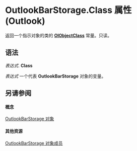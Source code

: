 
# OutlookBarStorage.Class 属性 (Outlook)

返回一个指示对象的类的  **[OlObjectClass](33d724b3-df3c-2a7f-a80f-93b66d96f588.md)** 常量。只读。


## 语法

 _表达式_. **Class**

 _表达式_ 一个代表 **OutlookBarStorage** 对象的变量。


## 另请参阅


#### 概念


[OutlookBarStorage 对象](e6dc8dc0-bae4-f59b-c991-1421b280de38.md)
#### 其他资源


[OutlookBarStorage 对象成员](c8fa7620-c4c5-9b50-26f8-3611217ecd62.md)
